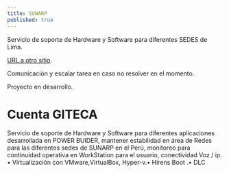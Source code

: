 ```yaml
---
title: SUNARP 
published: true
---
```


Servicio de soporte de Hardware y Software para diferentes SEDES de Lima.

[URL a otro sitio](otra-pagina).

Comunicación y escalar tarea en caso no resolver en el momento.

Proyecto en desarrollo.

# [](#header-1)Cuenta GITECA

Servicio de soporte de Hardware y Software para diferentes aplicaciones desarrollada en POWER BUIDER, mantener estabilidad en área
de Redes para las diferentes sedes de SUNARP en el Perú, monitoreo para continuidad operativa en WorkStation para el usuario,
conectividad Voz / ip. • Virtualización con VMware,VirtualBox, Hyper-v.• Hirens Boot .• DLC
